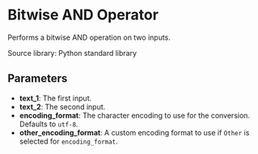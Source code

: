 
# Bitwise AND Operator

Performs a bitwise AND operation on two inputs.

Source library: Python standard library

## Parameters

- **text_1**: The first input.
- **text_2**: The second input.
- **encoding_format**: The character encoding to use for the conversion. Defaults to `utf-8`.
- **other_encoding_format**: A custom encoding format to use if `Other` is selected for `encoding_format`.
